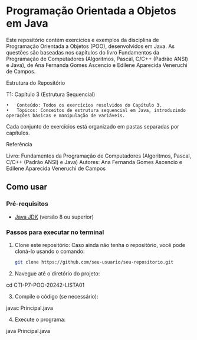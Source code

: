 # Programação Orientada a Objetos em Java

Este repositório contém exercícios e exemplos da disciplina de Programação Orientada a Objetos (POO), desenvolvidos em Java. As questões são baseadas nos capítulos do livro Fundamentos da Programação de Computadores (Algoritmos, Pascal, C/C++ (Padrão ANSI) e Java), de Ana Fernanda Gomes Ascencio e Edilene Aparecida Veneruchi de Campos.

Estrutura do Repositório

T1: Capítulo 3 (Estrutura Sequencial)

	•	Conteúdo: Todos os exercícios resolvidos do Capítulo 3.
	•	Tópicos: Conceitos de estrutura sequencial em Java, introduzindo operações básicas e manipulação de variáveis.
 
Cada conjunto de exercícios está organizado em pastas separadas por capítulos.


Referência

Livro: Fundamentos da Programação de Computadores (Algoritmos, Pascal, C/C++ (Padrão ANSI) e Java)
Autores: Ana Fernanda Gomes Ascencio e Edilene Aparecida Veneruchi de Campos

## Como usar

### Pré-requisitos

- [Java JDK](https://www.oracle.com/java/technologies/javase-downloads.html) (versão 8 ou superior)

### Passos para executar no terminal

1. Clone este repositório:
   Caso ainda não tenha o repositório, você pode cloná-lo usando o comando:
   ```bash
   git clone https://github.com/seu-usuario/seu-repositorio.git

2. Navegue até o diretório do projeto:

cd CTI-P7-POO-20242-LISTA01

3. Compile o código (se necessário):

javac Principal.java

4. Execute o programa:

java Principal.java


